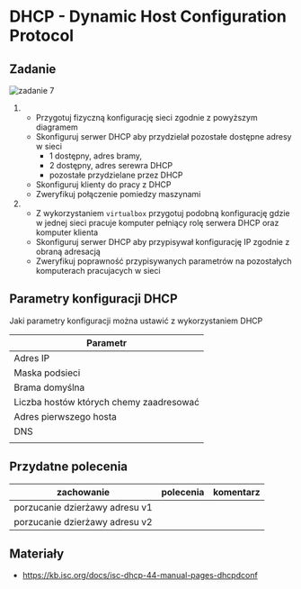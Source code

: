 # DHCP - Dynamic Host Configuration Protocol

## Zadanie

![zadanie 7](DHCP.svg)

1.
   * Przygotuj fizyczną konfigurację sieci zgodnie z powyższym diagramem
   * Skonfiguruj serwer DHCP aby przydzielał pozostałe dostępne adresy w sieci
     * 1 dostępny, adres bramy, 
     * 2 dostępny, adres serewra DHCP
     * pozostałe przydzielane przez DHCP
   * Skonfiguruj klienty do pracy z DHCP
   * Zweryfikuj połączenie pomiedzy maszynami
  
2. 
   * Z wykorzystaniem ``virtualbox`` przygotuj podobną konfigurację gdzie w jednej sieci pracuje komputer pełniący rolę serwera DHCP oraz komputer klienta
   * Skonfiguruj serwer DHCP aby przypisywał konfigurację IP zgodnie z obraną adresacją
   * Zweryfikuj poprawność przypisywanych parametrów na pozostałych komputerach pracujacych w sieci 

## Parametry konfiguracji DHCP
Jaki parametry konfiguracji można ustawić z wykorzystaniem DHCP


| Parametr                    | 
| -------------                 |
| Adres IP                      |
| Maska podsieci                |
| Brama domyślna |
| Liczba hostów których chemy zaadresować|
| Adres pierwszego hosta |
| DNS|
| |


## Przydatne polecenia

| zachowanie                    | polecenia               | komentarz                |
| -------------                 |:-------------:            | -----:                    |
| porzucanie dzierżawy adresu v1|  |          |
| porzucanie dzierżawy adresu v2|  |          |


## Materiały

* https://kb.isc.org/docs/isc-dhcp-44-manual-pages-dhcpdconf
